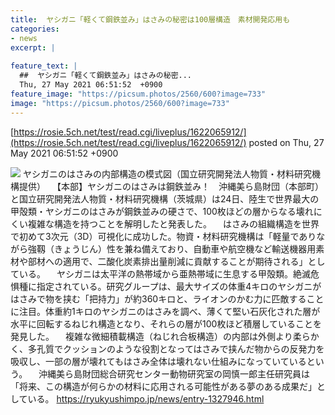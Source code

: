 ```yaml
---
title:  ヤシガニ「軽くて鋼鉄並み」はさみの秘密は100層構造　素材開発応用も  
categories:
- news
excerpt: |
  
feature_text: |
  ##  ヤシガニ「軽くて鋼鉄並み」はさみの秘密...
  Thu, 27 May 2021 06:51:52  +0900
feature_image: "https://picsum.photos/2560/600?image=733"
image: "https://picsum.photos/2560/600?image=733"
---
```


[https://rosie.5ch.net/test/read.cgi/liveplus/1622065912/](https://rosie.5ch.net/test/read.cgi/liveplus/1622065912/)
posted on Thu, 27 May 2021 06:51:52  +0900

<!--more-->

![](https://030b46df30379e0bf930783bea7c8649.cdnext.stream.ne.jp/archives/002/202105/2f8de1ee02e00cb563e3c79ea36276a5.png) ヤシガニのはさみの内部構造の模式図（国立研究開発法人物質・材料研究機構提供） 　【本部】ヤシガニのはさみは鋼鉄並み！　沖縄美ら島財団（本部町）と国立研究開発法人物質・材料研究機構（茨城県）は24日、陸生で世界最大の甲殻類・ヤシガニのはさみが鋼鉄並みの硬さで、100枚ほどの層からなる壊れにくい複雑な構造を持つことを解明したと発表した。 　はさみの組織構造を世界で初めて3次元（3D）可視化に成功した。物資・材料研究機構は「軽量でありながら強靱（きょうじん）性を兼ね備えており、自動車や航空機など輸送機器用素材や部材への適用で、二酸化炭素排出量削減に貢献することが期待される」としている。 　ヤシガニは太平洋の熱帯域から亜熱帯域に生息する甲殻類。絶滅危惧種に指定されている。研究グループは、最大サイズの体重4キロのヤシガニがはさみで物を挟む「把持力」が約360キロと、ライオンのかむ力に匹敵することに注目。体重約1キロのヤシガニのはさみを調べ、薄くて堅い石灰化された層が水平に回転するねじれ構造となり、それらの層が100枚ほど積層していることを発見した。 　複雑な微細積載構造（ねじれ合板構造）の内部は外側より柔らかく、多孔質でクッションのような役割となってはさみで挟んだ物からの反発力を吸収し、一部の層が壊れてもはさみ全体は壊れない仕組みになっていているという。 　沖縄美ら島財団総合研究センター動物研究室の岡慎一郎主任研究員は「将来、この構造が何らかの材料に応用される可能性がある夢のある成果だ」としている。 https://ryukyushimpo.jp/news/entry-1327946.html
